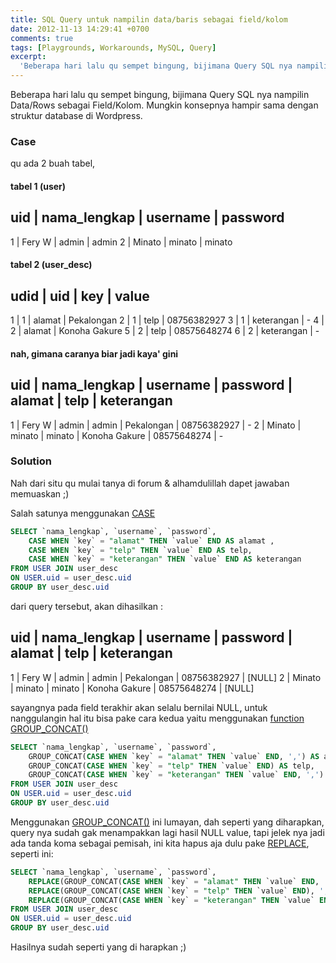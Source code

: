 ```yaml
---
title: SQL Query untuk nampilin data/baris sebagai field/kolom
date: 2012-11-13 14:29:41 +0700
comments: true
tags: [Playgrounds, Workarounds, MySQL, Query]
excerpt:
  'Beberapa hari lalu qu sempet bingung, bijimana Query SQL nya nampilin Data/Rows sebagai Field/Kolom. Mungkin konsepnya hampir sama dengan struktur database di Wordpress.'
---
```

Beberapa hari lalu qu sempet bingung, bijimana Query SQL nya nampilin Data/Rows sebagai Field/Kolom. Mungkin konsepnya hampir sama dengan struktur database di Wordpress.

### Case

qu ada 2 buah tabel,

#### tabel 1 (user)

uid | nama_lengkap | username | password
--------------------------------------------
1   | Fery W       | admin    | admin
2   | Minato       | minato   | minato

#### tabel 2 (user_desc)

udid | uid | key          | value
------------------------------------------
1    | 1   | alamat       | Pekalongan
2    | 1   | telp         | 08756382927
3    | 1   | keterangan   | -
4    | 2   | alamat       | Konoha Gakure
5    | 2   | telp         | 08575648274
6    | 2   | keterangan   | -

#### nah, gimana caranya biar jadi kaya' gini

uid | nama_lengkap | username | password | alamat         | telp        | keterangan
--------------------------------------------------------------------------------------
1   | Fery W       | admin    | admin    | Pekalongan     | 08756382927 | -
2   | Minato       | minato   | minato   | Konoha Gakure  | 08575648274 | -

### Solution

Nah dari situ qu mulai tanya di forum & alhamdulillah dapet jawaban memuaskan ;)<!-- more -->

Salah satunya menggunakan [CASE](http://dev.mysql.com/doc/refman/5.0/en/case.html)

```sql
SELECT `nama_lengkap`, `username`, `password`,
	CASE WHEN `key` = "alamat" THEN `value` END AS alamat ,
	CASE WHEN `key` = "telp" THEN `value` END AS telp,
	CASE WHEN `key` = "keterangan" THEN `value` END AS keterangan
FROM USER JOIN user_desc
ON USER.uid = user_desc.uid
GROUP BY user_desc.uid
```

dari query tersebut, akan dihasilkan :

  uid | nama_lengkap | username | password | alamat         | telp        | keterangan
---------------------------------------------------------------------------------------
  1   | Fery W       | admin    | admin    | Pekalongan     | 08756382927 | [NULL]
  2   | Minato       | minato   | minato   | Konoha Gakure  | 08575648274 | [NULL]

sayangnya pada field terakhir akan selalu bernilai NULL, untuk nanggulangin hal itu bisa pake cara kedua yaitu menggunakan [function GROUP_CONCAT()](http://dev.mysql.com/doc/refman/5.0/en/group-by-functions.html#function_group-concat)

```sql
SELECT `nama_lengkap`, `username`, `password`,
	GROUP_CONCAT(CASE WHEN `key` = "alamat" THEN `value` END, ',') AS alamat ,
	GROUP_CONCAT(CASE WHEN `key` = "telp" THEN `value` END) AS telp,
	GROUP_CONCAT(CASE WHEN `key` = "keterangan" THEN `value` END, ',') AS keterangan
FROM USER JOIN user_desc
ON USER.uid = user_desc.uid
GROUP BY user_desc.uid
```

Menggunakan [GROUP_CONCAT()](http://dev.mysql.com/doc/refman/5.0/en/group-by-functions.html#function_group-concat) ini lumayan, dah seperti yang diharapkan, query nya sudah gak menampakkan lagi hasil NULL value, tapi jelek nya jadi ada tanda koma sebagai pemisah, ini kita hapus aja dulu pake [REPLACE](http://dev.mysql.com/doc/refman/5.1/en/replace.html), seperti ini:

```sql
SELECT `nama_lengkap`, `username`, `password`,
	REPLACE(GROUP_CONCAT(CASE WHEN `key` = "alamat" THEN `value` END, ',') , ',', '') AS alamat ,
	REPLACE(GROUP_CONCAT(CASE WHEN `key` = "telp" THEN `value` END), ',', '') AS telp,
	REPLACE(GROUP_CONCAT(CASE WHEN `key` = "keterangan" THEN `value` END, ','), ',', '') AS keterangan
FROM USER JOIN user_desc
ON USER.uid = user_desc.uid
GROUP BY user_desc.uid
```

Hasilnya sudah seperti yang di harapkan ;)
